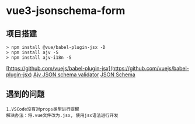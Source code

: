# vue3-jsonschema-form

## 项目搭建

```shell
> npm install @vue/babel-plugin-jsx -D
> npm install ajv -S
> npm install ajv-i18n -S
```

[https://github.com/vuejs/babel-plugin-jsx](https://github.com/vuejs/babel-plugin-jsx)
[Ajv JSON schema validator](https://ajv.js.org)
[JSON Schema](https://json-schema.org/)

## 遇到的问题

```shell
1.VSCode没有对props类型进行提醒
解决办法：将.vue文件改为.jsx, 使用jsx语法进行开发
```
